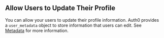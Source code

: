 ## Allow Users to Update Their Profile

You can allow your users to update their profile information. Auth0 provides a `user_metadata` object to store information that users can edit. See <a href="/users/concepts/overview-user-metadata" target="_blank">Metadata</a> for more information.